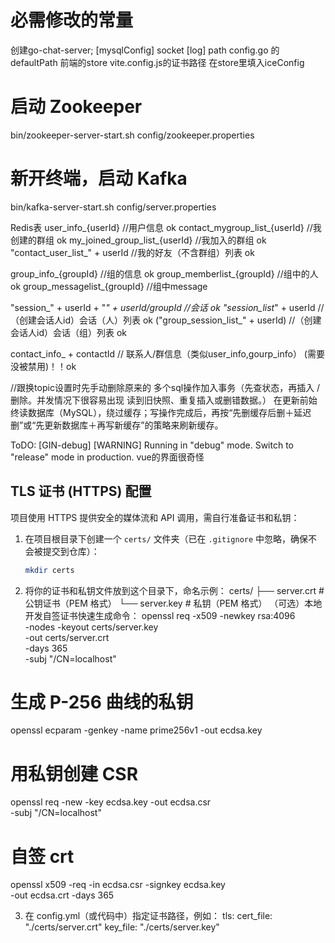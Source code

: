 # 必需修改的常量
创建go-chat-server;
[mysqlConfig] socket
[log] path
config.go 的defaultPath
前端的store
vite.config.js的证书路径
在store里填入iceConfig

# 启动 Zookeeper
bin/zookeeper-server-start.sh config/zookeeper.properties

# 新开终端，启动 Kafka
bin/kafka-server-start.sh config/server.properties


Redis表
user_info_{userId}            //用户信息 ok
contact_mygroup_list_{userId} //我创建的群组 ok
my_joined_group_list_{userId} //我加入的群组 ok
"contact_user_list_" + userId //我的好友（不含群组）列表 ok

group_info_{groupId}        //组的信息 ok
group_memberlist_{groupId}  //组中的人 ok
group_messagelist_{groupId} //组中message

"session_" + userId + "_" + userId/groupId //会话 ok
"session_list_" + userId   //（创建会话人id）会话（人）列表 ok
("group_session_list_" + userId) //（创建会话人id）会话（组）列表 ok

contact_info_  + contactId // 联系人/群信息（类似user_info,gourp_info） (需要没被禁用)！！ok

//跟换topic设置时先手动删除原来的
多个sql操作加入事务（先查状态，再插入 / 删除。并发情况下很容易出现 读到旧快照、重复插入或删错数据。）
在更新前始终读数据库（MySQL），绕过缓存；写操作完成后，再按“先删缓存后删＋延迟删”或“先更新数据库＋再写新缓存”的策略来刷新缓存。

ToDO:
[GIN-debug] [WARNING] Running in "debug" mode. Switch to "release" mode in production.
vue的界面很奇怪

## TLS 证书 (HTTPS) 配置

项目使用 HTTPS 提供安全的媒体流和 API 调用，需自行准备证书和私钥：

1. 在项目根目录下创建一个 `certs/` 文件夹（已在 `.gitignore` 中忽略，确保不会被提交到仓库）：  
   ```bash
   mkdir certs
2. 将你的证书和私钥文件放到这个目录下，命名示例：
certs/
├── server.crt   # 公钥证书（PEM 格式）
└── server.key   # 私钥（PEM 格式）
（可选）本地开发自签证书快速生成命令：
openssl req -x509 -newkey rsa:4096 \
  -nodes -keyout certs/server.key \
  -out certs/server.crt \
  -days 365 \
  -subj "/CN=localhost"

# 生成 P-256 曲线的私钥
openssl ecparam -genkey -name prime256v1 -out ecdsa.key

# 用私钥创建 CSR
openssl req -new -key ecdsa.key -out ecdsa.csr \
  -subj "/CN=localhost"

# 自签 crt
openssl x509 -req -in ecdsa.csr -signkey ecdsa.key \
  -out ecdsa.crt -days 365

3. 在 config.yml（或代码中）指定证书路径，例如：
tls:
  cert_file: "./certs/server.crt"
  key_file:  "./certs/server.key"